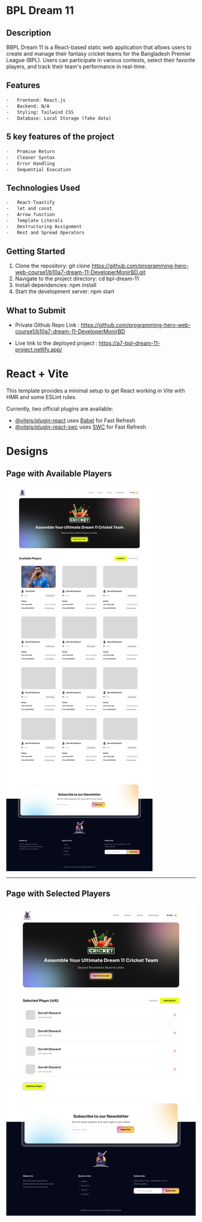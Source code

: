 # BPL Dream 11

## Description

BBPL Dream 11 is a React-based static web application that allows users to create and manage their fantasy cricket teams for the Bangladesh Premier League (BPL). Users can participate in various
contests, select their favorite players, and track their team's performance in real-time.

## Features

    -   Frontend: React.js
    -   Backend: N/A
    -   Styling: Tailwind CSS
    -   Database: Local Storage (fake data)

## 5 key features of the project

    -   Promise Return
    -   Cleaner Syntax
    -   Error Handling
    -   Sequential Execution

## Technologies Used

    -   React-Toastify
    -   let and const
    -   Arrow function
    -   Template Literals
    -   Destructuring Assignment
    -   Rest and Spread Operators

## Getting Started

1. Clone the repository: git clone https://github.com/programming-hero-web-course1/b10a7-dream-11-DeveloperMonirBD.git
2. Navigate to the project directory: cd bpl-dream-11
3. Install dependencies: npm install
4. Start the development server: npm start

## What to Submit

-   Private Github Repo Link : https://github.com/programming-hero-web-course1/b10a7-dream-11-DeveloperMonirBD

-   Live link to the deployed project : https://a7-bpl-dream-11-project.netlify.app/

# React + Vite

This template provides a minimal setup to get React working in Vite with HMR and some ESLint rules.

Currently, two official plugins are available:

-   [@vitejs/plugin-react](https://github.com/vitejs/vite-plugin-react/blob/main/packages/plugin-react/README.md) uses [Babel](https://babeljs.io/) for Fast Refresh
-   [@vitejs/plugin-react-swc](https://github.com/vitejs/vite-plugin-react-swc) uses [SWC](https://swc.rs/) for Fast Refresh

# Designs

## Page with Available Players

<img src="./public/main.jpg"/>

<hr/>

## Page with Selected Players

<img src="./public/main-2.jpg"/>
